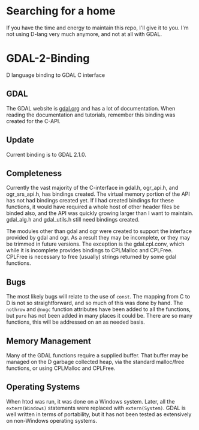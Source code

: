 # Searching for a home
If you have the time and energy to maintain this repo, I'll give it to you. I'm not using D-lang very much 
anymore, and not at all with GDAL. 

# GDAL-2-Binding
D language binding to GDAL C interface

## GDAL
The GDAL website is [gdal.org](gdal.org) and has a lot of documentation. When reading the
documentation and tutorials, remember this binding was created for the C-API.

## Update
Current binding is to GDAL 2.1.0.

## Completeness
Currently the vast majority of the C-interface in gdal.h, ogr_api.h, and ogr_srs_api.h, has bindings created. 
The virtual memory portion of the API has not had bindings created yet. If I had created bindings for these 
functions, it would have required a whole host of other header files be binded also, and the API was quickly
growing larger than I want to maintain. gdal_alg.h and gdal_utils.h still need bindings created.

The modules other than gdal and ogr were created to support the interface provided by gdal and ogr. 
As a result they may be incomplete, or they may be trimmed in  future versions. The exception is
the gdal.cpl.conv, which while it is incomplete provides bindings to CPLMalloc and CPLFree.
CPLFree is necessary to free (usually) strings returned by some gdal functions.

## Bugs
The most likely bugs will relate to the use of `const`. The mapping from C to D is not so straightforward, 
and so much of this was done by hand. The `nothrow` and `@nogc` function attributes have been added to all the 
functions, but `pure` has not been added in many places it could be. There are so many functions, this will be
addressed on an as needed basis.

## Memory Management
Many of the GDAL functions require a supplied buffer. That buffer may be managed on the D
garbage collected heap, via the standard malloc/free functions, or using CPLMalloc and CPLFree.

## Operating Systems
When htod was run, it was done on a Windows system. Later, all the `extern(Windows)` statements were 
replaced with `extern(System)`. GDAL is well written in terms of portability, but it has not been tested
as extensively on non-Windows operating systems.
 
